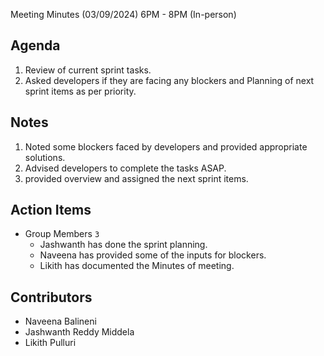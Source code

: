 Meeting Minutes (03/09/2024) 6PM - 8PM (In-person)


## Agenda
1. Review of current sprint tasks. 
2. Asked developers if they are facing any blockers and Planning of next sprint items as per priority. 

## Notes
1. Noted some blockers faced by developers and provided appropriate solutions.
2. Advised developers to complete the tasks ASAP. 
3. provided overview and assigned the next sprint items.

## Action Items
* Group Members `3`
    * Jashwanth has done the sprint planning.
    * Naveena has provided some of the inputs for blockers.
    * Likith has documented the Minutes of meeting.

## Contributors
 * Naveena Balineni
 * Jashwanth Reddy Middela
 * Likith Pulluri
